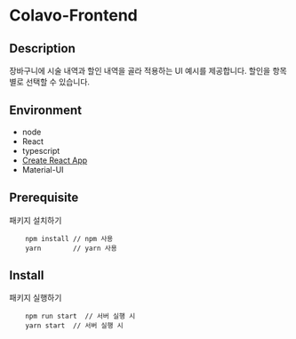 # Colavo-Frontend

## Description

장바구니에 시술 내역과 할인 내역을 골라 적용하는 UI 예시를 제공합니다.
할인을 항목별로 선택할 수 있습니다.

## Environment

-   node
-   React
-   typescript
-   [Create React App](https://github.com/facebook/create-react-app)
-   Material-UI

## Prerequisite

패키지 설치하기

```
    npm install // npm 사용
    yarn        // yarn 사용
```

## Install

패키지 실행하기

```
    npm run start  // 서버 실행 시
    yarn start  // 서버 실행 시
```
